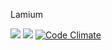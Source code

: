 Lamium

[<img src="https://img.shields.io/travis/the-allanc/lamium.svg?style=flat">](https://travis-ci.org/the-allanc/lamium)
[<img src="https://img.shields.io/coveralls/the-allanc/lamium.svg?style=flat">](https://coveralls.io/github/the-allanc/lamium)
[![Code Climate](https://codeclimate.com/github/the-allanc/lamium/badges/gpa.svg)](https://codeclimate.com/github/the-allanc/lamium)
